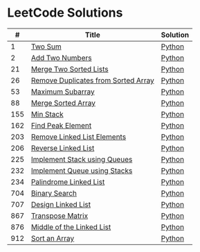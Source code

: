 # LeetCode Solutions

| #    | Title                                             | Solution |
| ---- | ------------------------------------------------- | -----|
| 1    | [Two Sum](https://leetcode.com/problems/two-sum/) |[Python](https://github.com/shazzad-hasan/LeetCode/blob/main/python/Two_Sum.py)   |
| 2 | [Add Two Numbers](https://leetcode.com/problems/add-two-numbers/) |[Python](https://github.com/shazzad-hasan/LeetCode/blob/main/python/Add_Two_Numbers.py) |
| 21 | [Merge Two Sorted Lists](https://leetcode.com/problems/merge-two-sorted-lists/) |[Python](https://github.com/shazzad-hasan/LeetCode/blob/main/python/Merge_Two_Sorted_Lists.py) |
| 26 | [Remove Duplicates from Sorted Array](https://leetcode.com/problems/remove-duplicates-from-sorted-array/) | [Python](https://github.com/shazzad-hasan/LeetCode/blob/main/python/Remove_Duplicates.py) |
| 53 | [Maximum Subarray](https://leetcode.com/problems/maximum-subarray/) |[Python](https://github.com/shazzad-hasan/LeetCode/blob/main/python/Maximum_Subarray.py) |
| 88 | [Merge Sorted Array](https://leetcode.com/problems/merge-sorted-array/) | [Python](https://github.com/shazzad-hasan/LeetCode/blob/main/python/Merge_Sorted_Array.py) |
| 155 | [Min Stack](https://leetcode.com/problems/min-stack/) | [Python](https://github.com/shazzad-hasan/LeetCode/blob/main/python/Min_Stack.py) |
| 162 | [Find Peak Element](https://leetcode.com/problems/find-peak-element/) | [Python](https://github.com/shazzad-hasan/LeetCode/blob/main/python/Find_Peak_Element.py) |
| 203 | [Remove Linked List Elements](https://leetcode.com/problems/remove-linked-list-elements/) | [Python](https://github.com/shazzad-hasan/LeetCode/blob/main/python/Remove_Linked_List_Elements.py) |
| 206 | [Reverse Linked List](https://leetcode.com/problems/reverse-linked-list/) | [Python](https://github.com/shazzad-hasan/LeetCode/blob/main/python/Reverse_Linked_List.py) |
| 225 | [ Implement Stack using Queues](https://leetcode.com/problems/implement-stack-using-queues/) | [Python](https://github.com/shazzad-hasan/LeetCode/blob/main/python/Implement_Stack_Using_Queues.py) |
| 232 | [Implement Queue using Stacks](https://leetcode.com/problems/implement-queue-using-stacks/) | [Python](https://github.com/shazzad-hasan/LeetCode/blob/main/python/Implement_Queue_Using_Stacks.py) |
| 234 | [Palindrome Linked List](https://leetcode.com/problems/palindrome-linked-list/) | [Python](https://github.com/shazzad-hasan/LeetCode/blob/main/python/Palindrome_Linked_List.py) |
| 704 | [Binary Search](https://leetcode.com/problems/binary-search/) | [Python](https://github.com/shazzad-hasan/LeetCode/blob/main/python/Binary_Search.py) |
| 707 | [Design Linked List](https://leetcode.com/problems/design-linked-list/) | [Python](https://github.com/shazzad-hasan/LeetCode/blob/main/python/Design_Linked_List.py) |
| 867 | [Transpose Matrix](https://leetcode.com/problems/transpose-matrix/) | [Python](https://github.com/shazzad-hasan/LeetCode/blob/main/python/Transpose_Matrix.py) |
| 876 | [Middle of the Linked List](https://leetcode.com/problems/middle-of-the-linked-list/) | [Python](https://github.com/shazzad-hasan/LeetCode/blob/main/python/Middle_of_the_Linked_List.py) |
| 912 | [Sort an Array](https://leetcode.com/problems/sort-an-array/) | [Python](https://github.com/shazzad-hasan/LeetCode/blob/main/python/Sort_an_Array.py) |

